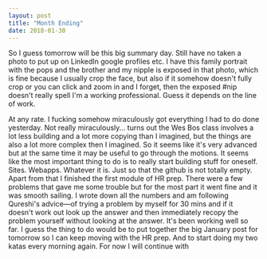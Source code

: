 ```yaml
---
layout: post
title: "Month Ending"
date: 2018-01-30
---
```


So I guess tomorrow will be this big summary day. Still have no taken a photo to put up on LinkedIn google profiles etc. I have this family portrait with the pops and the brother and my nipple is exposed in that photo, which is fine because I usually crop the face, but also if it somehow doesn't fully crop or you can click and zoom in and I forget, then the exposed #nip doesn't really spell I'm a working professional. Guess it depends on the line of work.

At any rate. I fucking somehow miraculously got everything I had to do done yesterday. Not really miraculously... turns out the Wes Bos class involves a lot less building and a lot more copying than I imagined, but the things are also a lot more complex then I imagined. So it seems like it's very advanced but at the same time it may be useful to go through the motions. It seems like the most important thing to do is to really start building stuff for oneself. Sites. Webapps. Whatever it is. Just so that the github is not totally empty. Apart from that I finished the first module of HR prep. There were a few problems that gave me some trouble but for the most part it went fine and it was smooth sailing. I wrote down all the numbers and am following Qureshi's advice—of trying a problem by myself for 30 mins and if it doesn't work out look up the answer and then immediately recopy the problem yourself without looking at the answer. It's been working well so far. I guess the thing to do would be to put together the big January post for tomorrow so I can keep moving with the HR prep. And to start doing my two katas every morning again. For now I will continue with 
